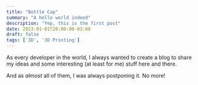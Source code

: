 ```yaml
---
title: "Bottle Cap"
summary: "A hello world indeed"
description: "Yep, this is the first post"
date: 2023-01-01T20:00:00-03:00
draft: false
tags: ['3D', '3D Printing']
---
```


As every developer in the world, I always wanted to create a blog to share my
ideas and some interesting (at least for me) stuff here and there.

And as _almost_ all of them, I was always postponing it. No more!
